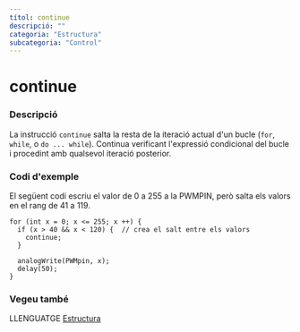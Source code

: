 ```yaml
---
títol: continue
descripció: ""
categoria: "Estructura"
subcategoria: "Control"
---
```


# continue

### Descripció

La instrucció `continue` salta la resta de la iteració actual d'un bucle (`for`, `while`, o `do ... while`). Continua verificant l'expressió condicional del bucle i procedint amb qualsevol iteració posterior.

### Codi d'exemple

El següent codi escriu el valor de 0 a 255 a la PWMPIN, però salta els valors en el rang de 41 a 119.

```
for (int x = 0; x <= 255; x ++) {
  if (x > 40 && x < 120) {  // crea el salt entre els valors
    continue;
  }

  analogWrite(PWMpin, x);
  delay(50);
}
```

### Vegeu també

LLENGUATGE [Estructura](../../Estructura.md)
